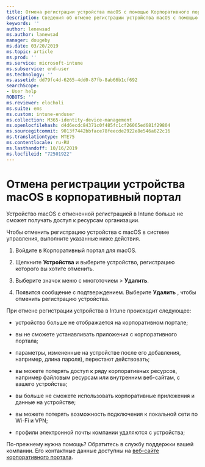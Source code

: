 ```yaml
---
title: Отмена регистрации устройства macOS с помощью Корпоративного портала Intune | Microsoft Docs
description: Сведения об отмене регистрации устройства macOS с помощью Корпоративного портала
keywords: ''
author: lenewsad
ms.author: lanewsad
manager: dougeby
ms.date: 03/20/2019
ms.topic: article
ms.prod: ''
ms.service: microsoft-intune
ms.subservice: end-user
ms.technology: ''
ms.assetid: dd79fc4d-6265-4dd0-87fb-8ab66b1cf692
searchScope:
- User help
ROBOTS: ''
ms.reviewer: elocholi
ms.suite: ems
ms.custom: intune-enduser
ms.collection: M365-identity-device-management
ms.openlocfilehash: d4d6ecdc84371c0f485fc1cf26065ed681f29804
ms.sourcegitcommit: 9013f7442bbface78feecde2922e8e546a622c16
ms.translationtype: MTE75
ms.contentlocale: ru-RU
ms.lasthandoff: 10/16/2019
ms.locfileid: "72501922"
---
```

# <a name="unenroll-your-macos-device-from-company-portal"></a>Отмена регистрации устройства macOS в корпоративный портал

Устройство macOS с отмененной регистрацией в Intune больше не сможет получать доступ к ресурсам организации.

Чтобы отменить регистрацию устройства с macOS в системе управления, выполните указанные ниже действия.

1. Войдите в Корпоративный портал для macOS.
2. Щелкните **Устройства** и выберите устройство, регистрацию которого вы хотите отменить.

3. Выберите значок меню с многоточием > **Удалить**.
4. Появится сообщение с подтверждением. Выберите **Удалить** , чтобы отменить регистрацию устройства. 

При отмене регистрации устройства в Intune происходит следующее:

- устройство больше не отображается на корпоративном портале;

- вы не сможете устанавливать приложения с корпоративного портала;

- параметры, измененные на устройстве после его добавления, например, длина пароля), перестают действовать;

- вы можете потерять доступ к ряду корпоративных ресурсов, например файловым ресурсам или внутренним веб-сайтам, с вашего устройства;

- вы больше не сможете использовать корпоративные приложения и данные на устройстве;

- вы можете потерять возможность подключения к локальной сети по Wi-Fi и VPN;

- профили электронной почты компании удаляются с устройства;

По-прежнему нужна помощь? Обратитесь в службу поддержки вашей компании. Его контактные данные доступны на [веб-сайте корпоративного портала](https://go.microsoft.com/fwlink/?linkid=2010980).
